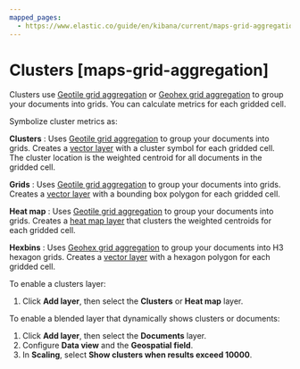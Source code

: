 ```yaml
---
mapped_pages:
  - https://www.elastic.co/guide/en/kibana/current/maps-grid-aggregation.html
---
```


# Clusters [maps-grid-aggregation]

Clusters use [Geotile grid aggregation](https://www.elastic.co/guide/en/elasticsearch/reference/current/search-aggregations-bucket-geotilegrid-aggregation.html) or [Geohex grid aggregation](https://www.elastic.co/guide/en/elasticsearch/reference/current/search-aggregations-bucket-geohexgrid-aggregation.html) to group your documents into grids. You can calculate metrics for each gridded cell.

Symbolize cluster metrics as:

**Clusters**
:   Uses [Geotile grid aggregation](https://www.elastic.co/guide/en/elasticsearch/reference/current/search-aggregations-bucket-geotilegrid-aggregation.html) to group your documents into grids. Creates a [vector layer](vector-layer.md) with a cluster symbol for each gridded cell. The cluster location is the weighted centroid for all documents in the gridded cell.

**Grids**
:   Uses [Geotile grid aggregation](https://www.elastic.co/guide/en/elasticsearch/reference/current/search-aggregations-bucket-geotilegrid-aggregation.html) to group your documents into grids. Creates a [vector layer](vector-layer.md) with a bounding box polygon for each gridded cell.

**Heat map**
:   Uses [Geotile grid aggregation](https://www.elastic.co/guide/en/elasticsearch/reference/current/search-aggregations-bucket-geotilegrid-aggregation.html) to group your documents into grids. Creates a [heat map layer](heatmap-layer.md) that clusters the weighted centroids for each gridded cell.

**Hexbins**
:   Uses [Geohex grid aggregation](https://www.elastic.co/guide/en/elasticsearch/reference/current/search-aggregations-bucket-geohexgrid-aggregation.html) to group your documents into H3 hexagon grids. Creates a [vector layer](vector-layer.md) with a hexagon polygon for each gridded cell.

To enable a clusters layer:

1. Click **Add layer**, then select the **Clusters** or **Heat map** layer.

To enable a blended layer that dynamically shows clusters or documents:

1. Click **Add layer**, then select the **Documents** layer.
2. Configure **Data view** and the **Geospatial field**.
3. In **Scaling**, select **Show clusters when results exceed 10000**.

